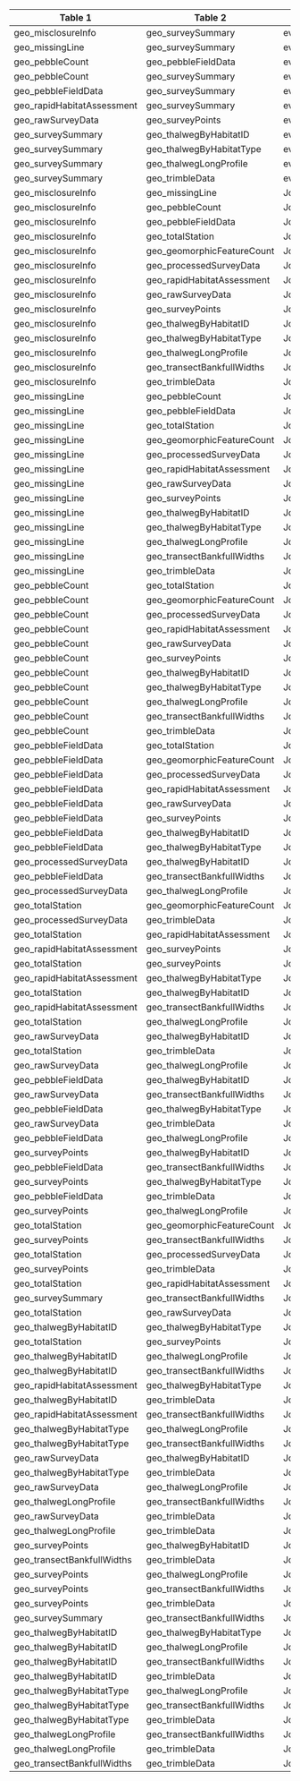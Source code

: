 |Table 1|Table 2|Join by field Table 1|
|------------------|---------------------|------------------|
|geo_misclosureInfo|geo_surveySummary|eventID,surveyEndDate|
|geo_missingLine|geo_surveySummary|eventID,surveyEndDate|
|geo_pebbleCount|geo_pebbleFieldData|eventID,surveyEndDate|
|geo_pebbleCount|geo_surveySummary|eventID,surveyEndDate|
|geo_pebbleFieldData|geo_surveySummary|eventID,surveyEndDate|
|geo_rapidHabitatAssessment|geo_surveySummary|eventID,surveyEndDate|
|geo_rawSurveyData|geo_surveyPoints|eventID,surveyEndDate,surveyPointID|
|geo_surveySummary|geo_thalwegByHabitatID|eventID,surveyEndDate|
|geo_surveySummary|geo_thalwegByHabitatType|eventID,surveyEndDate|
|geo_surveySummary|geo_thalwegLongProfile|eventID,surveyEndDate|
|geo_surveySummary|geo_trimbleData|eventID,surveyEndDate|
|geo_misclosureInfo|geo_missingLine|Join not recommended|
|geo_misclosureInfo|geo_pebbleCount|Join not recommended|
|geo_misclosureInfo|geo_pebbleFieldData|Join not recommended|
|geo_misclosureInfo|geo_totalStation|Join not recommended|
|geo_misclosureInfo|geo_geomorphicFeatureCount|Join not recommended|
|geo_misclosureInfo|geo_processedSurveyData|Join not recommended|
|geo_misclosureInfo|geo_rapidHabitatAssessment|Join not recommended|
|geo_misclosureInfo|geo_rawSurveyData|Join not recommended|
|geo_misclosureInfo|geo_surveyPoints|Join not recommended|
|geo_misclosureInfo|geo_thalwegByHabitatID|Join not recommended|
|geo_misclosureInfo|geo_thalwegByHabitatType|Join not recommended|
|geo_misclosureInfo|geo_thalwegLongProfile|Join not recommended|
|geo_misclosureInfo|geo_transectBankfullWidths|Join not recommended|
|geo_misclosureInfo|geo_trimbleData|Join not recommended|
|geo_missingLine|geo_pebbleCount|Join not recommended|
|geo_missingLine|geo_pebbleFieldData|Join not recommended|
|geo_missingLine|geo_totalStation|Join not recommended|
|geo_missingLine|geo_geomorphicFeatureCount|Join not recommended|
|geo_missingLine|geo_processedSurveyData|Join not recommended|
|geo_missingLine|geo_rapidHabitatAssessment|Join not recommended|
|geo_missingLine|geo_rawSurveyData|Join not recommended|
|geo_missingLine|geo_surveyPoints|Join not recommended|
|geo_missingLine|geo_thalwegByHabitatID|Join not recommended|
|geo_missingLine|geo_thalwegByHabitatType|Join not recommended|
|geo_missingLine|geo_thalwegLongProfile|Join not recommended|
|geo_missingLine|geo_transectBankfullWidths|Join not recommended|
|geo_missingLine|geo_trimbleData|Join not recommended|
|geo_pebbleCount|geo_totalStation|Join not recommended|
|geo_pebbleCount|geo_geomorphicFeatureCount|Join not recommended|
|geo_pebbleCount|geo_processedSurveyData|Join not recommended|
|geo_pebbleCount|geo_rapidHabitatAssessment|Join not recommended|
|geo_pebbleCount|geo_rawSurveyData|Join not recommended|
|geo_pebbleCount|geo_surveyPoints|Join not recommended|
|geo_pebbleCount|geo_thalwegByHabitatID|Join not recommended|
|geo_pebbleCount|geo_thalwegByHabitatType|Join not recommended|
|geo_pebbleCount|geo_thalwegLongProfile|Join not recommended|
|geo_pebbleCount|geo_transectBankfullWidths|Join not recommended|
|geo_pebbleCount|geo_trimbleData|Join not recommended|
|geo_pebbleFieldData|geo_totalStation|Join not recommended|
|geo_pebbleFieldData|geo_geomorphicFeatureCount|Join not recommended|
|geo_pebbleFieldData|geo_processedSurveyData|Join not recommended|
|geo_pebbleFieldData|geo_rapidHabitatAssessment|Join not recommended|
|geo_pebbleFieldData|geo_rawSurveyData|Join not recommended|
|geo_pebbleFieldData|geo_surveyPoints|Join not recommended|
|geo_pebbleFieldData|geo_thalwegByHabitatID|Join not recommended|
|geo_pebbleFieldData|geo_thalwegByHabitatType|Join not recommended|
|geo_processedSurveyData|geo_thalwegByHabitatID|Join not recommended|
|geo_pebbleFieldData|geo_transectBankfullWidths|Join not recommended|
|geo_processedSurveyData|geo_thalwegLongProfile|Join not recommended|
|geo_totalStation|geo_geomorphicFeatureCount|Join not recommended|
|geo_processedSurveyData|geo_trimbleData|Join not recommended|
|geo_totalStation|geo_rapidHabitatAssessment|Join not recommended|
|geo_rapidHabitatAssessment|geo_surveyPoints|Join not recommended|
|geo_totalStation|geo_surveyPoints|Join not recommended|
|geo_rapidHabitatAssessment|geo_thalwegByHabitatType|Join not recommended|
|geo_totalStation|geo_thalwegByHabitatID|Join not recommended|
|geo_rapidHabitatAssessment|geo_transectBankfullWidths|Join not recommended|
|geo_totalStation|geo_thalwegLongProfile|Join not recommended|
|geo_rawSurveyData|geo_thalwegByHabitatID|Join not recommended|
|geo_totalStation|geo_trimbleData|Join not recommended|
|geo_rawSurveyData|geo_thalwegLongProfile|Join not recommended|
|geo_pebbleFieldData|geo_thalwegByHabitatID|Join not recommended|
|geo_rawSurveyData|geo_transectBankfullWidths|Join not recommended|
|geo_pebbleFieldData|geo_thalwegByHabitatType|Join not recommended|
|geo_rawSurveyData|geo_trimbleData|Join not recommended|
|geo_pebbleFieldData|geo_thalwegLongProfile|Join not recommended|
|geo_surveyPoints|geo_thalwegByHabitatID|Join not recommended|
|geo_pebbleFieldData|geo_transectBankfullWidths|Join not recommended|
|geo_surveyPoints|geo_thalwegByHabitatType|Join not recommended|
|geo_pebbleFieldData|geo_trimbleData|Join not recommended|
|geo_surveyPoints|geo_thalwegLongProfile|Join not recommended|
|geo_totalStation|geo_geomorphicFeatureCount|Join not recommended|
|geo_surveyPoints|geo_transectBankfullWidths|Join not recommended|
|geo_totalStation|geo_processedSurveyData|Join not recommended|
|geo_surveyPoints|geo_trimbleData|Join not recommended|
|geo_totalStation|geo_rapidHabitatAssessment|Join not recommended|
|geo_surveySummary|geo_transectBankfullWidths|Join not recommended|
|geo_totalStation|geo_rawSurveyData|Join not recommended|
|geo_thalwegByHabitatID|geo_thalwegByHabitatType|Join not recommended|
|geo_totalStation|geo_surveyPoints|Join not recommended|
|geo_thalwegByHabitatID|geo_thalwegLongProfile|Join not recommended|
|geo_thalwegByHabitatID|geo_transectBankfullWidths|Join not recommended|
|geo_rapidHabitatAssessment|geo_thalwegByHabitatType|Join not recommended|
|geo_thalwegByHabitatID|geo_trimbleData|Join not recommended|
|geo_rapidHabitatAssessment|geo_transectBankfullWidths|Join not recommended|
|geo_thalwegByHabitatType|geo_thalwegLongProfile|Join not recommended|
|geo_thalwegByHabitatType|geo_transectBankfullWidths|Join not recommended|
|geo_rawSurveyData|geo_thalwegByHabitatID|Join not recommended|
|geo_thalwegByHabitatType|geo_trimbleData|Join not recommended|
|geo_rawSurveyData|geo_thalwegLongProfile|Join not recommended|
|geo_thalwegLongProfile|geo_transectBankfullWidths|Join not recommended|
|geo_rawSurveyData|geo_trimbleData|Join not recommended|
|geo_thalwegLongProfile|geo_trimbleData|Join not recommended|
|geo_surveyPoints|geo_thalwegByHabitatID|Join not recommended|
|geo_transectBankfullWidths|geo_trimbleData|Join not recommended|
|geo_surveyPoints|geo_thalwegLongProfile|Join not recommended|
|geo_surveyPoints|geo_transectBankfullWidths|Join not recommended|
|geo_surveyPoints|geo_trimbleData|Join not recommended|
|geo_surveySummary|geo_transectBankfullWidths|Join not recommended|
|geo_thalwegByHabitatID|geo_thalwegByHabitatType|Join not recommended|
|geo_thalwegByHabitatID|geo_thalwegLongProfile|Join not recommended|
|geo_thalwegByHabitatID|geo_transectBankfullWidths|Join not recommended|
|geo_thalwegByHabitatID|geo_trimbleData|Join not recommended|
|geo_thalwegByHabitatType|geo_thalwegLongProfile|Join not recommended|
|geo_thalwegByHabitatType|geo_transectBankfullWidths|Join not recommended|
|geo_thalwegByHabitatType|geo_trimbleData|Join not recommended|
|geo_thalwegLongProfile|geo_transectBankfullWidths|Join not recommended|
|geo_thalwegLongProfile|geo_trimbleData|Join not recommended|
|geo_transectBankfullWidths|geo_trimbleData|Join not recommended|
